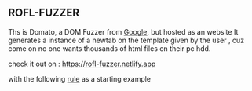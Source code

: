 ROFL-FUZZER
---------------

Ths is Domato, a DOM Fuzzer from [Google](https://github.com/googleprojectzero/domato), but hosted as an website 
It generates a instance of a newtab on the template given by the user , cuz come on no one wants thousands of html files
on their pc hdd.

check it out on : https://rofl-fuzzer.netlify.app

with the following [rule](https://raw.githubusercontent.com/googleprojectzero/domato/master/template.html) as a starting example
